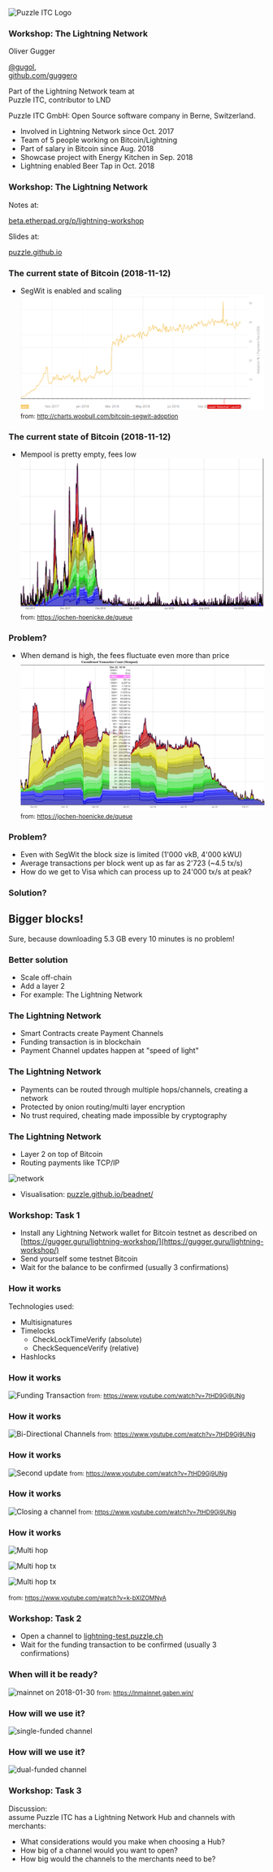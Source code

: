 ![Puzzle ITC Logo](../assets/reveal.js-3.6.0/lib/img/puzzle_tagline_bg_rgb.svg)
<!-- .slide: class="master01" -->


<!-- section -->
### Workshop: The Lightning Network
Oliver Gugger

[@gugol](https://twitter.com/gugol),<br/>
[github.com/guggero](https://github.com/guggero)

Part of the Lightning Network team at<br/>
Puzzle ITC, contributor to LND

<!-- .slide: class="master02" -->


<!-- slide -->
Puzzle ITC GmbH: Open Source software company in Berne, Switzerland.

* Involved in Lightning Network since Oct. 2017
* Team of 5 people working on Bitcoin/Lightning
* Part of salary in Bitcoin since Aug. 2018
* Showcase project with Energy Kitchen in Sep. 2018
* Lightning enabled Beer Tap in Oct. 2018

<!-- .slide: class="master03" -->

<!-- section -->
### Workshop: The Lightning Network

Notes at:

[beta.etherpad.org/p/lightning-workshop](https://beta.etherpad.org/p/lightning-workshop)

Slides at:

[puzzle.github.io](https://puzzle.github.io)

<!-- .slide: class="master04" -->


<!-- section -->
### The current state of Bitcoin (2018-11-12)
 - SegWit is enabled and scaling
   ![SegWit transactions percentage](../assets/img/slides-lightning-workshop/segwit-tx-percentage.png)
   <small>from: http://charts.woobull.com/bitcoin-segwit-adoption</small>
<!-- .slide: class="master03" -->


<!-- slide -->
### The current state of Bitcoin (2018-11-12)
 - Mempool is pretty empty, fees low
   ![Mempool transaction count](../assets/img/slides-lightning-workshop/mempool-tx-count.png)
   <!-- .element width="85%" -->
   <small>from: https://jochen-hoenicke.de/queue</small>
<!-- .slide: class="master04" -->


<!-- section -->
### Problem?
 - When demand is high, the fees fluctuate even more than price <br/>
   ![SegWit transactions percentage](../assets/img/slides-lightning-workshop/mempool-tx-fees-december-17.png)
   <!-- .element width="75%" -->
   <small>from: https://jochen-hoenicke.de/queue</small>
<!-- .slide: class="master03" -->


<!-- slide -->
### Problem?
 - Even with SegWit the block size is limited (1'000 vkB, 4'000 kWU)
 - Average transactions per block went up as far as 2'723 (~4.5 tx/s)
 - How do we get to Visa which can process up to 24'000 tx/s at peak?
<!-- .slide: class="master04" -->



<!-- section -->
### Solution?

## Bigger blocks!
Sure, because downloading 5.3 GB every 10 minutes is no problem!
<!-- .slide: class="master03" -->


<!-- slide -->
### Better solution
 - Scale off-chain
 - Add a layer 2
 - For example: The Lightning Network
<!-- .slide: class="master04" -->



<!-- section -->
### The Lightning Network
 - Smart Contracts create Payment Channels
 - Funding transaction is in blockchain
 - Payment Channel updates happen at "speed of light"
<!-- .slide: class="master03" -->


<!-- slide -->
### The Lightning Network
 - Payments can be routed through multiple hops/channels, creating a network
 - Protected by onion routing/multi layer encryption
 - No trust required, cheating made impossible by cryptography
<!-- .slide: class="master04" -->


<!-- slide -->
### The Lightning Network
 - Layer 2 on top of Bitcoin
 - Routing payments like TCP/IP

![network](https://upload.wikimedia.org/wikipedia/commons/thumb/c/c5/17_node_mesh_network.png/300px-17_node_mesh_network.png)

 - Visualisation: [puzzle.github.io/beadnet/](https://puzzle.github.io/beadnet/)
<!-- .slide: class="master05" -->


<!-- slide -->
### Workshop: Task 1
 - Install any Lightning Network wallet for Bitcoin testnet as
   described on [https://gugger.guru/lightning-workshop/](https://gugger.guru/lightning-workshop/)
 - Send yourself some testnet Bitcoin
 - Wait for the balance to be confirmed (usually 3 confirmations)
<!-- .slide: class="master01" -->



<!-- section -->
### How it works
Technologies used:
 - Multisignatures
 - Timelocks
   - CheckLockTimeVerify (absolute)
   - CheckSequenceVerify (relative)
 - Hashlocks
<!-- .slide: class="master01" -->


<!-- slide -->
### How it works
![Funding Transaction](../assets/img/slides-lightning-workshop/lightning-channels-01-funding-tx.png)
<small>from: https://www.youtube.com/watch?v=7tHD9Gj9UNg</small>
<!-- .slide: class="master02" -->


<!-- slide -->
### How it works
![Bi-Directional Channels](../assets/img/slides-lightning-workshop/lightning-channels-02-bi-directional.png)
<small>from: https://www.youtube.com/watch?v=7tHD9Gj9UNg</small>
<!-- .slide: class="master03" -->


<!-- slide -->
### How it works
![Second update](../assets/img/slides-lightning-workshop/lightning-channels-03-second-update.png)
<small>from: https://www.youtube.com/watch?v=7tHD9Gj9UNg</small>
<!-- .slide: class="master04" -->


<!-- slide -->
### How it works
![Closing a channel](../assets/img/slides-lightning-workshop/lightning-channels-04-channel-closing.png)
<small>from: https://www.youtube.com/watch?v=7tHD9Gj9UNg</small>
<!-- .slide: class="master05" -->


<!-- slide -->
### How it works
![Multi hop](../assets/img/slides-lightning-workshop/lightning-channels-05-multi-hop.png)
<!-- .element: width="75%" -->
![Multi hop tx](../assets/img/slides-lightning-workshop/lightning-channels-06-multi-hop-tx.png)
<!-- .element: width="49%" -->
![Multi hop tx](../assets/img/slides-lightning-workshop/lightning-channels-07-multi-hop-tx2.png)
<!-- .element: width="49%" -->
<small>from: https://www.youtube.com/watch?v=k-bXIZOMNyA</small>
<!-- .slide: class="master01" -->


<!-- slide -->
### Workshop: Task 2
 - Open a channel to [lightning-test.puzzle.ch](https://lightning-test.puzzle.ch)
 - Wait for the funding transaction to be confirmed (usually 3 confirmations)
<!-- .slide: class="master03" -->



<!-- section -->
### When will it be ready?
![mainnet on 2018-01-30](../assets/img/slides-lightning-workshop/lightning-channels-08-mainnet.png)
<small>from: https://lnmainnet.gaben.win/</small>
<!-- .slide: class="master04" -->


<!-- slide -->
### How will we use it?
![single-funded channel](../assets/img/slides-lightning-workshop/lightning-channels-09-single-funded-channel.png)
<!-- .slide: class="master05" -->


<!-- slide -->
### How will we use it?
![dual-funded channel](../assets/img/slides-lightning-workshop/lightning-channels-10-dual-funded-channel.png)
<!-- .slide: class="master01" -->


<!-- slide -->
### Workshop: Task 3
Discussion: <br/>assume Puzzle ITC has a Lightning Network Hub and channels with merchants:
 - What considerations would you make when choosing a Hub?
 - How big of a channel would you want to open?
 - How big would the channels to the merchants need to be?
<!-- .slide: class="master02" -->
